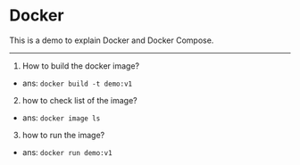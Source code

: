# Docker
 This is a demo to explain Docker and Docker Compose.

---
1. How to build the docker image? 
* ans:  `docker build -t demo:v1 `

2. how to check list of the image?
* ans: `docker image ls`

3. how to run the image?
* ans: `docker run demo:v1`